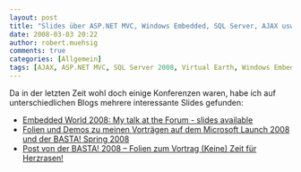 ```yaml
---
layout: post
title: "Slides über ASP.NET MVC, Windows Embedded, SQL Server, AJAX usw."
date: 2008-03-03 20:22
author: robert.muehsig
comments: true
categories: [Allgemein]
tags: [AJAX, ASP.NET MVC, SQL Server 2008, Virtual Earth, Windows Embedded, Windows Live]
---
```

<p>Da in der letzten Zeit wohl doch einige Konferenzen waren, habe ich auf unterschiedlichen Blogs mehrere interessante Slides gefunden:</p>  <ul>   <li><a href="http://blogs.msdn.com/frankpr/archive/2008/03/03/embedded-world-2008-my-talk-at-the-forum-slides-available.aspx">Embedded World 2008: My talk at the Forum - slides available</a></li>    <li><a href="http://blogs.msdn.com/walzenbach/archive/2008/03/03/folien-und-demos-zu-meinen-vortr-gen-auf-dem-microsoft-launch-2008-und-der-basta-spring-2008.aspx">Folien und Demos zu meinen Vortr&#228;gen auf dem Microsoft Launch 2008 und der BASTA! Spring 2008</a></li>    <li><a href="http://blogs.compactframework.de/Torsten.Weber/2008/03/03/Post+Von+Der+BASTA+2008+Ndash+Folien+Zum+Vortrag+Keine+Zeit+Fuumlr+Herzrasen.aspx">Post von der BASTA! 2008 &#8211; Folien zum Vortrag (Keine) Zeit f&#252;r Herzrasen!</a></li> </ul>
